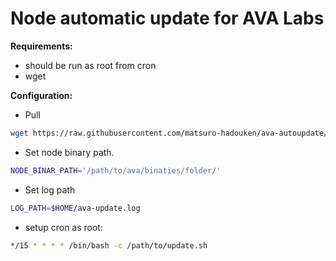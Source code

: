# Node automatic update for AVA Labs

**Requirements:**

* should be run as root from cron
* wget

**Configuration:**

* Pull
```bash
wget https://raw.githubusercontent.com/matsuro-hadouken/ava-autoupdate/master/update.sh
```
* Set node binary path. 
```bash
NODE_BINAR_PATH='/path/to/ava/binaties/folder/'
```
* Set log path
```bash
LOG_PATH=$HOME/ava-update.log
```
* setup cron as root:

```bash
*/15 * * * * /bin/bash -c /path/to/update.sh
```
